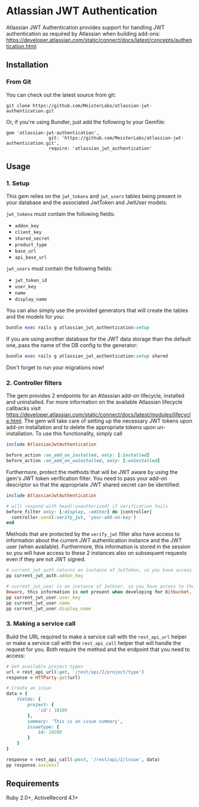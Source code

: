 # Atlassian JWT Authentication

Atlassian JWT Authentication provides support for handling JWT authentication as required by
 Atlassian when building add-ons: https://developer.atlassian.com/static/connect/docs/latest/concepts/authentication.html

## Installation

### From Git

You can check out the latest source from git:

    git clone https://github.com/MeisterLabs/atlassian-jwt-authentication.git

Or, if you're using Bundler, just add the following to your Gemfile:

    gem 'atlassian-jwt-authentication', 
                    git: 'https://github.com/MeisterLabs/atlassian-jwt-authentication.git', 
                    require: 'atlassian_jwt_authentication'

## Usage

### 1. Setup

This gem relies on the `jwt_tokens` and `jwt_users` tables being present in your database and 
the associated JwtToken and JwtUser models.

`jwt_tokens` must contain the following fields:

* `addon_key`
* `client_key`
* `shared_secret`
* `product_type`
* `base_url`
* `api_base_url`

`jwt_users` must contain the following fields:
* `jwt_token_id`
* `user_key`
* `name`
* `display_name`

You can also simply use the provided generators that will create the tables and the models for you:

```ruby
bundle exec rails g atlassian_jwt_authentication:setup
```

If you are using another database for the JWT data storage than the default one, pass the name of the DB config to the generator:
```ruby
bundle exec rails g atlassian_jwt_authentication:setup shared
```

Don't forget to run your migrations now!

### 2. Controller filters

The gem provides 2 endpoints for an Atlassian add-on lifecycle, installed and uninstalled. 
For more information on the available Atlassian lifecycle callbacks visit 
https://developer.atlassian.com/static/connect/docs/latest/modules/lifecycle.html.
The gem will take care of setting up the necessary JWT tokens upon add-on installation and to
delete the appropriate tokens upon un-installation. To use this functionality, simply call
 
```ruby
include AtlassianJwtAuthentication

before_action :on_add_on_installed, only: [:installed]
before_action :on_add_on_uninstalled, only: [:uninstalled]
```
 
Furthermore, protect the methods that will be JWT aware by using the gem's
JWT token verification filter. You need to pass your add-on descriptor so that
the appropriate JWT shared secret can be identified:

```ruby
include AtlassianJwtAuthentication

# will respond with head(:unauthorized) if verification fails
before_filter only: [:display, :editor] do |controller|
  controller.send(:verify_jwt, 'your-add-on-key')
end
```

Methods that are protected by the `verify_jwt` filter also have access to information
about the current JWT authentication instance and the JWT user (when available).
Furthermore, this information is stored in the session so you will have access
to these 2 instances also on subsequent requests even if they are not JWT signed.

```ruby
# current_jwt_auth returns an instance of JwtToken, so you have access to the fields described above
pp current_jwt_auth.addon_key

# current_jwt_user is an instance of JwtUser, so you have access to the Atlassian user information.
Beware, this information is not present when developing for Bitbucket.
pp current_jwt_user.user_key
pp current_jwt_user.name
pp current_jwt_user.display_name
```

### 3. Making a service call

Build the URL required to make a service call with the `rest_api_url` helper or
make a service call with the `rest_api_call` helper that will handle the request for you.
Both require the method and the endpoint that you need to access:

```ruby
# Get available project types
url = rest_api_url(:get, '/rest/api/2/project/type')
response = HTTParty.get(url)

# Create an issue
data = {
    fields: {
        project: {
            'id': 10100
        },
        summary: 'This is an issue summary',
        issuetype: {
            id: 10200
        }
    }
}

response = rest_api_call(:post, '/rest/api/2/issue', data)
pp response.success?

```

## Requirements

Ruby 2.0+, ActiveRecord 4.1+